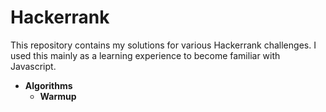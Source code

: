 # Hackerrank
This repository contains my solutions for various Hackerrank challenges. I used this mainly as a learning experience to become familiar with Javascript.

* __Algorithms__
    * __Warmup__
